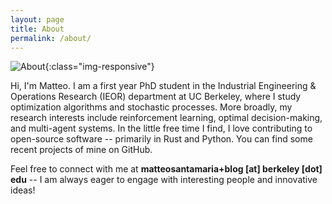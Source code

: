 ```yaml
---
layout: page
title: About
permalink: /about/
---
```


![About](/images/matteo.jpg){:class="img-responsive"}

Hi, I'm Matteo. I am a first year PhD student in the Industrial Engineering & Operations Research (IEOR) department at UC Berkeley, where I study optimization algorithms and stochastic processes. More broadly, my research interests include reinforcement learning, optimal decision-making, and multi-agent systems. In the little free time I find, I love contributing to open-source software -- primarily in Rust and Python. You can find some recent projects of mine on GitHub.

Feel free to connect with me at **matteosantamaria+blog [at] berkeley [dot] edu** -- I am always eager to engage with interesting people and innovative ideas!
